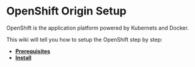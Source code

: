 # OpenShift Origin Setup

OpenShift is the application platform powered by Kubernets and Docker.

This wiki will tell you how to setup the OpenShift step by step:

* **[Prerequisites](Prerequisites.md)**
* **[Install](Install.md)**
